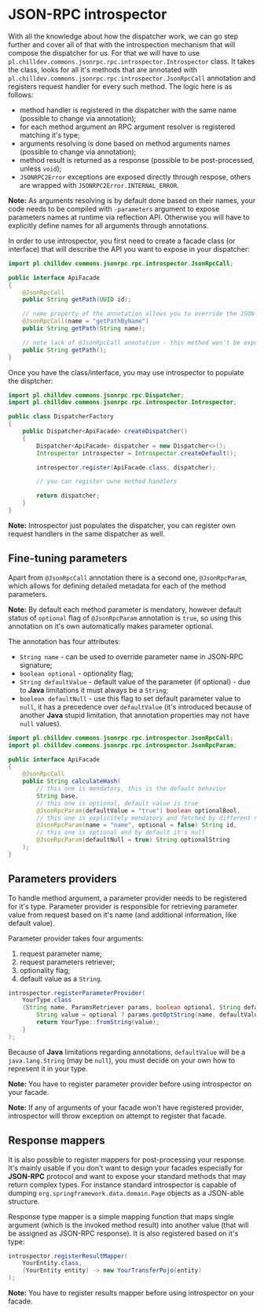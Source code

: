 <!---
# This file is part of the ChillDev-Commons.
#
# @license http://mit-license.org/ The MIT license
# @copyright 2015 © by Rafał Wrzeszcz - Wrzasq.pl.
-->

# JSON-RPC introspector

With all the knowledge about how the dispatcher work, we can go step further and cover all of that with the introspection mechanism that will compose the dispatcher for us. For that we will have to use `pl.chilldev.commons.jsonrpc.rpc.introspector.Introspector` class. It takes the class, looks for all it's methods that are annotated with `pl.chilldev.commons.jsonrpc.rpc.introspector.JsonRpcCall` annotation and registers request handler for every such method. The logic here is as follows:

-   method handler is registered in the dispatcher with the same name (possible to change via annotation);
-   for each method argument an RPC argument resolver is registered matching it's type;
-   arguments resolving is done based on method arguments names (possible to change via annotation);
-   method result is returned as a response (possible to be post-processed, unless `void`);
-   `JSONRPC2Error` exceptions are exposed directly through respose, others are wrapped with `JSONRPC2Error.INTERNAL_ERROR`.

**Note:** As arguments resolving is by default done based on their names, your code needs to be compiled with `-parameters` argument to expose parameters names at runtime via reflection API. Otherwise you will have to explicitly define names for all arguments through annotations.

In order to use introspector, you first need to create a facade class (or interface) that will describe the API you want to expose in your dispatcher:

```java
import pl.chilldev.commons.jsonrpc.rpc.introspector.JsonRpcCall;

public interface ApiFacade
{
    @JsonRpcCall
    public String getPath(UUID id);

    // name property of the annotation allows you to override the JSON-RPC method name
    @JsonRpcCall(name = "getPathByName")
    public String getPath(String name);

    // note lack of @JsonRpcCall annotation - this method won't be exposed
    public String getPath();
}
```

Once you have the class/interface, you may use introspector to populate the disptcher:

```java
import pl.chilldev.commons.jsonrpc.rpc.Dispatcher;
import pl.chilldev.commons.jsonrpc.rpc.introspector.Introspector;

public class DispatcherFactory
{
    public Dispatcher<ApiFacade> createDispatcher()
    {
        Dispatcher<ApiFacade> dispatcher = new Dispatcher<>();
        Introspector introspector = Introspector.createDefault();

        introspector.register(ApiFacade.class, dispatcher);

        // you can register owne method handlers

        return dispatcher;
    }
}
```

**Note:** Introspector just populates the dispatcher, you can register own request handlers in the same dispatcher as well.

## Fine-tuning parameters

Apart from `@JsonRpcCall` annotation there is a second one, `@JsonRpcParam`, which allows for defining detailed metadata for each of the method parameters.

**Note:** By default each method parameter is mendatory, however default status of `optional` flag of `@JsonRpcParam` annotation is `true`, so using this annotation on it's own automatically makes parameter optional.

The annotation has four attributes:

-   `String name` - can be used to override parameter name in JSON-RPC signature;
-   `boolean optional` - optionality flag;
-   `String defaultValue` - default value of the parameter (if optional) - due to **Java** limitations it must always be a `String`;
-   `boolean defaultNull` - use this flag to set default parameter value to `null`, it has a precedence over `defaultValue` (it's introduced because of another **Java** stupid limitation, that annotation properties may not have `null` values).

```java
import pl.chilldev.commons.jsonrpc.rpc.introspector.JsonRpcCall;
import pl.chilldev.commons.jsonrpc.rpc.introspector.JsonRpcParam;

public interface ApiFacade
{
    @JsonRpcCall
    public String calculateHash(
        // this one is mendatory, this is the default behavior
        String base,
        // this one is optional, default value is true
        @JsonRpcParam(defaultValue = "true") boolean optionalBool,
        // this one is explicitely mendatory and fetched by different name
        @JsonRpcParam(name = "name", optional = false) String id,
        // this one is optional and by default it's null
        @JsonRpcParam(defaultNull = true) String optionalString
    );
}
```

## Parameters providers

To handle method argument, a parameter provider needs to be registered for it's type. Parameter provider is responsible for retrieving parameter value from request based on it's name (and additional information, like default value).

Parameter provider takes four arguments:

1.  request parameter name;
1.  request parameters retriever;
1.  optionality flag;
1.  default value as a `String`.

```java
introspector.registerParameterProvider(
    YourType.class
    (String name, ParamsRetriever params, boolean optional, String defaultValue) -> {
        String value = optional ? params.getOptString(name, defaultValue) : params.getString(name);
        return YourType::fromString(value);
    }
);
```

Because of **Java** limitations regarding annotations, `defaultValue` will be a `java.lang.String` (may be `null`), you must decide on your own how to represent it in your type.

**Note:** You have to register parameter provider before using introspector on your facade.

**Note:** If any of arguments of your facade won't have registered provider, introspector will throw exception on attempt to register that facade.

## Response mappers

It is also possible to register mappers for post-processing your response. It's mainly usable if you don't want to design your facades especially for **JSON-RPC** protocol and want to expose your standard methods that may return complex types. For instance standard introspector is capable of dumping `org.springframework.data.domain.Page` objects as a JSON-able structure.

Response type mapper is a simple mapping function that maps single argument (which is the invoked method result) into another value (that will be assigned as JSON-RPC response). It is also registered based on it's type:

```java
introspector.registerResultMapper(
    YourEntity.class,
    (YourEntity entity) -> new YourTransferPojo(entity)
);
```

**Note:** You have to register results mapper before using introspector on your facade.
